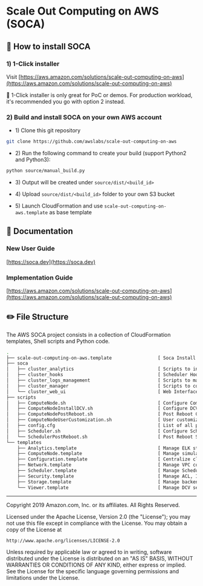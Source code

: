 # Scale Out Computing on AWS (SOCA)

## :wrench: How to install SOCA
### 1) 1-Click installer

Visit [https://aws.amazon.com/solutions/scale-out-computing-on-aws](https://aws.amazon.com/solutions/scale-out-computing-on-aws)

:rotating_light: 1-Click installer is only great for PoC or demos. For production workload, it's recommended you go with option 2 instead.

### 2) Build and install SOCA on your own AWS account

+ 1\) Clone this git repository
```bash
git clone https://github.com/awslabs/scale-out-computing-on-aws
```
+ 2\) Run the following command to create your build (support Python2 and Python3):
```bash
python source/manual_build.py
```
+ 3\) Output will be created under `source/dist/<build_id>`

+ 4\) Upload `source/dist/<build_id>` folder to your own S3 bucket

+ 5\) Launch CloudFormation and use `scale-out-computing-on-aws.template` as base template

## :book: Documentation

### New User Guide
[https://soca.dev](https://soca.dev)

### Implementation Guide
[https://aws.amazon.com/solutions/scale-out-computing-on-aws](https://aws.amazon.com/solutions/scale-out-computing-on-aws)

## :pencil2: File Structure
The AWS SOCA project consists in a collection of CloudFormation templates, Shell scripts and Python code.

```bash
.
├── scale-out-computing-on-aws.template                 [ Soca Install Template ]
├── soca                           
│   ├── cluster_analytics                               [ Scripts to ingest cluster/job data into ELK ]
│   ├── cluster_hooks                                   [ Scheduler Hooks ]
│   ├── cluster_logs_management                         [ Scripts to manage cluster log rotation ]
│   ├── cluster_manager                                 [ Scripts to control Soca cluster ]
│   └── cluster_web_ui                                  [ Web Interface ]
├── scripts                                             
│   ├── ComputeNode.sh                                  [ Configure Compute Node ]
│   ├── ComputeNodeInstallDCV.sh                        [ Configure DCV Host ]
│   ├── ComputeNodePostReboot.sh                        [ Post Reboot Compute Node actions ]
│   ├── ComputeNodeUserCustomization.sh                 [ User customization ]
│   ├── config.cfg                                      [ List of all packages to install ]
│   ├── Scheduler.sh                                    [ Configure Schedule Node ]
│   └── SchedulerPostReboot.sh                          [ Post Reboot Scheduler Node actions ]
└── templates                              
    ├── Analytics.template                              [ Manage ELK stack for your cluster ]
    ├── ComputeNode.template                            [ Manage simulation nodes ]
    ├── Configuration.template                          [ Centralize cluster configuration ]
    ├── Network.template                                [ Manage VPC configuration ]
    ├── Scheduler.template                              [ Manage Scheduler host ]
    ├── Security.template                               [ Manage ACL, IAM and SGs ]
    ├── Storage.template                                [ Manage backend storage ]
    └── Viewer.template                                 [ Manage DCV sessions ]
```

***

Copyright 2019 Amazon.com, Inc. or its affiliates. All Rights Reserved.

Licensed under the Apache License, Version 2.0 (the "License");
you may not use this file except in compliance with the License.
You may obtain a copy of the License at

    http://www.apache.org/licenses/LICENSE-2.0

Unless required by applicable law or agreed to in writing, software
distributed under the License is distributed on an "AS IS" BASIS,
WITHOUT WARRANTIES OR CONDITIONS OF ANY KIND, either express or implied.
See the License for the specific language governing permissions and
limitations under the License.